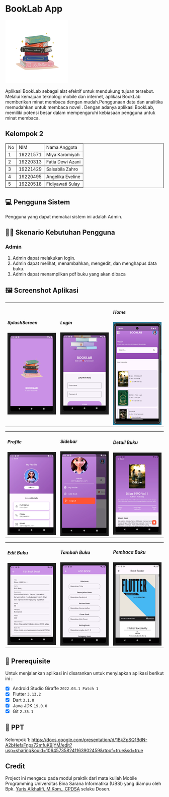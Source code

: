 # BookLab App

<img src="assets/Images/logo.png" width="200px"><br>

Aplikasi BookLab sebagai alat efektif untuk mendukung tujuan tersebut. Melalui kemajuan teknologi mobile dan internet, aplikasi BookLab memberikan minat membaca dengan mudah.Penggunaan data dan analitika memudahkan untuk membaca novel . Dengan adanya aplikasi BookLab, memiliki potensi besar dalam mempengaruhi kebiasaan pengguna untuk minat membaca.

## Kelompok 2
<table border="1">
  <thead>
    <tr>
      <td>No</td>
      <td>NIM</td>
      <td>Nama Anggota</td>
    </tr>
  <thead>
  <tbody>
    <tr>
      <td>1</td>
      <td>19221571</td>
      <td>Miya Karomiyah</td>
    </tr>
    <tr>
      <td>2</td>
      <td>19220313</td>
      <td>Fatia Dewi Azani</td>
    </tr>
    <tr>
      <td>3</td>
      <td>19221429</td>
      <td>Salsabila Zahro</td>
    </tr>
    <tr>
      <td>4</td>
      <td>19220495</td>
      <td>Angelika Eveline</td>
    </tr>
    <tr>
      <td>5</td>
      <td>19220518</td>
      <td>Fidiyawati Sulay</td>
    </tr>
  </tbody>
</table>

## 💻 Pengguna Sistem
Pengguna yang dapat memakai sistem ini adalah Admin.

## 👨‍💻 Skenario Kebutuhan Pengguna
### Admin
<ol>
  <li>Admin dapat melakukan login.</li>
  <li>Admin dapat melihat, menambahkan, mengedit, dan menghapus data buku.</li>
  <li>Admin dapat menampilkan pdf buku yang akan dibaca</li>
</ol>



## 🖼️ Screenshot Aplikasi
<table width="100%">
  <tbody>
    <tr>
      <td width="33%">
        <h5>SplashScreen</h5>
        <img src="assets/ss/loading.png"><br>
      </td>
      <td width="33%">
        <h5>Login</h5>
        <img src="assets/ss/login.png">
      </td>
      <td width="33%">
        <h5>Home</h5>
        <img src="assets/ss/home.png">
      </td>
    </tr>
  </tbody>
</table>

<table width="100%">
  <tbody>
    <tr>
      <td width="33%">
        <h5>Profile</h5>
        <img src="assets/ss/profile.png">
      </td>
      <td width="33%">
        <h5>Sidebar</h5>
        <img src="assets/ss/sidebar.png">
      </td>
      <td width="33%">
        <h5>Detail Buku</h5>
        <img src="assets/ss/bookdetail.png">
      </td>
    </tr>
  </tbody>
</table>

<table width="100%">
  <tbody>
    <tr>
      <td width="33%">
        <h5>Edit Buku</h5>
        <img src="assets/ss/editBook.png">
      </td>
      <td width="33%">
        <h5>Tambah Buku</h5>
        <img src="assets/ss/addBook.png">
      </td>
      <td width="33%">
        <h5>Pembaca Buku</h5>
        <img src="assets/ss/bookReader.png">
      </td>
    </tr>
  </tbody>
</table>

## 📝 Prerequisite
Untuk menjalankan aplikasi ini disarankan untuk menyiapkan aplikasi berikut ini :
  - [x] Android Studio Giraffe <code>2022.03.1 Patch 1</code>
  - [x] Flutter <code>3.13.2</code>
  - [x] Dart <code>3.1.0</code>
  - [x] Java JDK <code>19.0.0</code>
  - [x] Git <code>2.35.1</code>

## 📝 PPT
Kelompok 1: https://docs.google.com/presentation/d/1BkZpSQ1BdN-A2bHefsFnps72mfuK9jYM/edit?usp=sharing&ouid=106457358241163902459&rtpof=true&sd=true

## Credit
Project ini mengacu pada modul praktik dari mata kuliah Mobile Programming Universitas Bina Sarana Informatika (UBSI) yang diampu oleh Bpk.  <a href="https://github.com/yuris60">Yuris Alkhalifi, M.Kom., CPDSA</a> selaku Dosen.
#